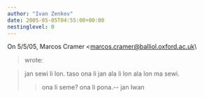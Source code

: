 ```yaml
---
author: "Ivan Zenkov"
date: 2005-05-05T04:55:00+00:00
nestinglevel: 0
---
```

On 5/5/05, Marcos Cramer <[marcos.cramer@balliol.oxford.ac.uk](mailto://marcos.cramer@balliol.oxford.ac.uk)\
> wrote:

>> 
> jan sewi li lon. taso ona li jan ala li lon ala lon ma sewi.
>> ona li seme?
>ona li pona.--
jan Iwan
